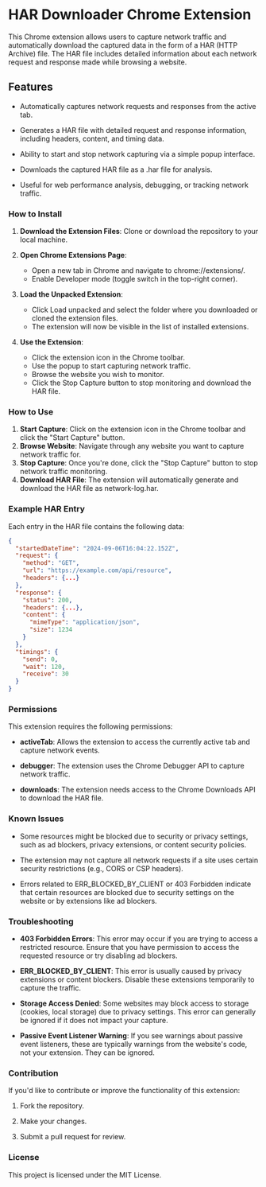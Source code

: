# HAR Downloader Chrome Extension
This Chrome extension allows users to capture network traffic and automatically download the captured data in the form of a HAR (HTTP Archive) file. The HAR file includes detailed information about each network request and response made while browsing a website.

## Features
- Automatically captures network requests and responses from the active tab.

- Generates a HAR file with detailed request and response information, including headers, content, and timing data.

- Ability to start and stop network capturing via a simple popup interface.

- Downloads the captured HAR file as a .har file for analysis.

- Useful for web performance analysis, debugging, or tracking network traffic.

### How to Install
1. **Download the Extension Files**: Clone or download the repository to your local machine.

2. **Open Chrome Extensions Page**:

    - Open a new tab in Chrome and navigate to chrome://extensions/.
    - Enable Developer mode (toggle switch in the top-right corner).
3. **Load the Unpacked Extension**:

    - Click Load unpacked and select the folder where you downloaded or cloned the extension files.
    - The extension will now be visible in the list of installed extensions.

4. **Use the Extension**:

    - Click the extension icon in the Chrome toolbar.
    - Use the popup to start capturing network traffic.
    - Browse the website you wish to monitor.
    - Click the Stop Capture button to stop monitoring and download the HAR file.


### How to Use

1. **Start Capture**: Click on the extension icon in the Chrome toolbar and click the "Start Capture" button.
2. **Browse Website**: Navigate through any website you want to capture network traffic for.
3. **Stop Capture**: Once you're done, click the "Stop Capture" button to stop network traffic monitoring.
4. **Download HAR File**: The extension will automatically generate and download the HAR file as network-log.har.

### Example HAR Entry

Each entry in the HAR file contains the following data:

```json
{
  "startedDateTime": "2024-09-06T16:04:22.152Z",
  "request": {
    "method": "GET",
    "url": "https://example.com/api/resource",
    "headers": {...}
  },
  "response": {
    "status": 200,
    "headers": {...},
    "content": {
      "mimeType": "application/json",
      "size": 1234
    }
  },
  "timings": {
    "send": 0,
    "wait": 120,
    "receive": 30
  }
}
```

### Permissions
This extension requires the following permissions:

- **activeTab**: Allows the extension to access the currently active tab and capture network events.

- **debugger**: The extension uses the Chrome Debugger API to capture network traffic.

- **downloads**: The extension needs access to the Chrome Downloads API to download the HAR file.

### Known Issues
- Some resources might be blocked due to security or privacy settings, such as ad blockers, privacy extensions, or content security policies.

- The extension may not capture all network requests if a site uses certain security restrictions (e.g., CORS or CSP headers).

- Errors related to ERR_BLOCKED_BY_CLIENT or 403 Forbidden indicate that certain resources are blocked due to security settings on the website or by extensions like ad blockers.

### Troubleshooting
- **403 Forbidden Errors**: This error may occur if you are trying to access a restricted resource. Ensure that you have permission to access the requested resource or try disabling ad blockers.

- **ERR_BLOCKED_BY_CLIENT**: This error is usually caused by privacy extensions or content blockers. Disable these extensions temporarily to capture the traffic.

- **Storage Access Denied**: Some websites may block access to storage (cookies, local storage) due to privacy settings. This error can generally be ignored if it does not impact your capture.

- **Passive Event Listener Warning**: If you see warnings about passive event listeners, these are typically warnings from the website's code, not your extension. They can be ignored.

### Contribution
If you'd like to contribute or improve the functionality of this extension:

1. Fork the repository.

2. Make your changes.

3. Submit a pull request for review.

### License
This project is licensed under the MIT License.